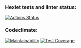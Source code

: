 ### Hexlet tests and linter status:
[![Actions Status](https://github.com/floydezus/frontend-project-lvl3/workflows/hexlet-check/badge.svg)](https://github.com/floydezus/frontend-project-lvl3/actions)

### Codeclimate:
[![Maintainability](https://api.codeclimate.com/v1/badges/83674ae8ebf2471e9815/maintainability)](https://codeclimate.com/github/floydezus/frontend-project-lvl3/maintainability)
[![Test Coverage](https://api.codeclimate.com/v1/badges/83674ae8ebf2471e9815/test_coverage)](https://codeclimate.com/github/floydezus/frontend-project-lvl3/test_coverage)
